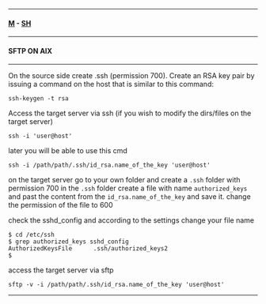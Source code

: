 

---

#### [M](https://github.com/ttltrk/TTT/blob/master/menu.md) - [SH](https://github.com/ttltrk/TTT/blob/master/SH/SH.md)

---

#### SFTP ON AIX

---

On the source side create .ssh (permission 700). Create an RSA key pair by issuing a command on the host that is similar to this command:

```
ssh-keygen -t rsa
```

Access the target server via ssh (if you wish to modify the dirs/files on the target server)

```
ssh -i 'user@host'
```

later you will be able to use this cmd

```
ssh -i /path/path/.ssh/id_rsa.name_of_the_key 'user@host'
```

on the target server go to your own folder and create a ```.ssh``` folder with permission 700 in the ```.ssh``` folder create a file with name ```authorized_keys``` and past the content from the ```id_rsa.name_of_the_key``` and save it. change the permission of the file to 600

check the sshd_config and according to the settings change your file name

```
$ cd /etc/ssh
$ grep authorized_keys sshd_config
AuthorizedKeysFile      .ssh/authorized_keys2
$
```

access the target server via sftp

```
sftp -v -i /path/path/.ssh/id_rsa.name_of_the_key 'user@host'
```

---
